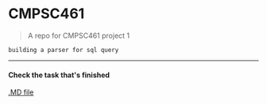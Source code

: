 # CMPSC461
> A repo for CMPSC461 project 1
```
building a parser for sql query
```
---
#### Check the task that's finished
[.MD file](https://gist.github.com/xangyr/f9aa3889ac715836fd9817b49fa454a0)
